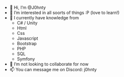 - 👋 Hi, I’m @J0hnty
- 👀 I’m interested in all soorts of things :P (love to learn!)
- 🌱 I currently have knowledge from 
   * C# / Unity
   * Html
   * Css
   * Javascript
   * Bootstrap
   * PHP
   * SQL
   * Symfony
- 💞️ I’m not looking to collaborate for now
- 📫 You can message me on Discord: j0hnty

<!---
J0hnty/J0hnty is a ✨ special ✨ repository because its `README.md` (this file) appears on your GitHub profile.
You can click the Preview link to take a look at your changes.
--->
